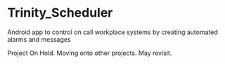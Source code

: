 # Trinity_Scheduler
Android app to control on call workplace systems by creating automated alarms and messages

Project On Hold. Moving onto other projects. May revisit.
